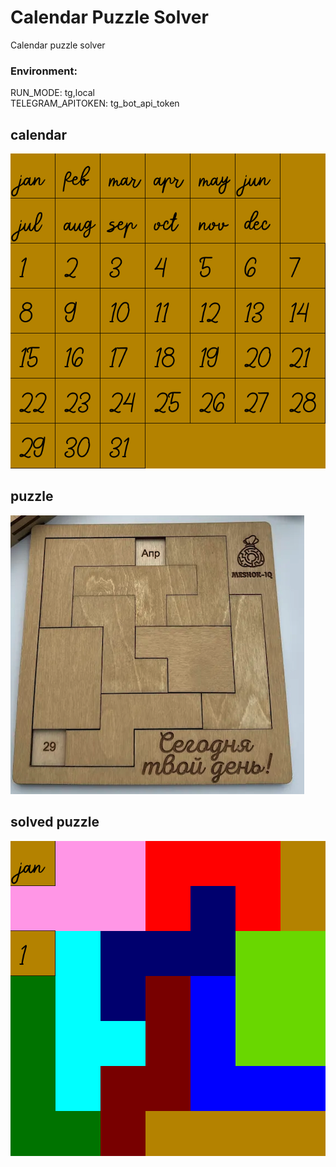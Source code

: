 # Calendar Puzzle Solver

Calendar puzzle solver

### Environment:
RUN_MODE: tg,local <br/>
TELEGRAM_APITOKEN: tg_bot_api_token

## calendar
![Alt text](img/calendar.png)

## puzzle
![Alt text](img/puzzle.png) 
## solved puzzle
![Alt text](img/calendar_solved.png)
